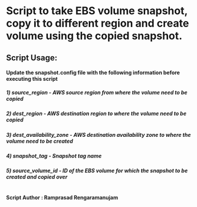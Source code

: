 # Script to take EBS volume snapshot, copy it to different region and create volume using the copied snapshot.

## Script Usage:

#### Update the snapshot.config file with the following information before executing this script

##### 1) source_region - AWS source region from where the volume need to be copied

##### 2) dest_region - AWS destination region to where the volume need to be copied

##### 3) dest_availability_zone - AWS destination availability zone to where the volume need to be created

##### 4) snapshot_tag - Snapshot tag name

##### 5) source_volume_id - ID of the EBS volume for which the snapshot to be created and copied over

#

#### Script Author : Ramprasad Rengaramanujam
